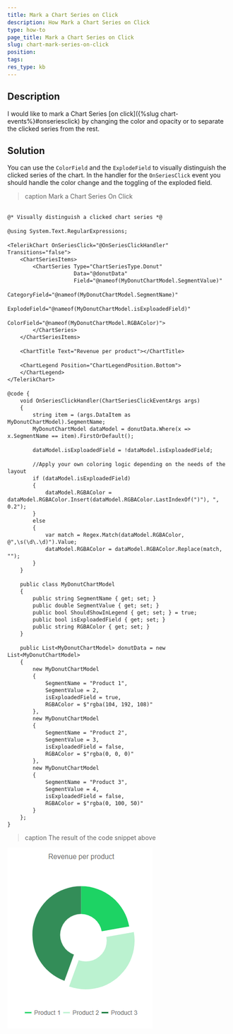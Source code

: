 ```yaml
---
title: Mark a Chart Series on Click
description: How Mark a Chart Series on Click
type: how-to
page_title: Mark a Chart Series on Click
slug: chart-mark-series-on-click
position:
tags:
res_type: kb
---
```



## Description

I would like to mark a Chart Series [on click]({%slug chart-events%}#onseriesclick) by changing the color and opacity or to separate the clicked series from the rest.


## Solution

You can use the `ColorField` and the `ExplodeField` to visually distinguish the clicked series of the chart. In the handler for the `OnSeriesClick` event you should handle the color change and the toggling of the exploded field.

>caption Mark a Chart Series On Click

````CSHTML

@* Visually distinguish a clicked chart series *@

@using System.Text.RegularExpressions;

<TelerikChart OnSeriesClick="@OnSeriesClickHandler" Transitions="false">
    <ChartSeriesItems>
        <ChartSeries Type="ChartSeriesType.Donut"
                     Data="@donutData"
                     Field="@nameof(MyDonutChartModel.SegmentValue)"
                     CategoryField="@nameof(MyDonutChartModel.SegmentName)"
                     ExplodeField="@nameof(MyDonutChartModel.isExploadedField)"
                     ColorField="@nameof(MyDonutChartModel.RGBAColor)">
        </ChartSeries>
    </ChartSeriesItems>

    <ChartTitle Text="Revenue per product"></ChartTitle>

    <ChartLegend Position="ChartLegendPosition.Bottom">
    </ChartLegend>
</TelerikChart>

@code {
    void OnSeriesClickHandler(ChartSeriesClickEventArgs args)
    {
        string item = (args.DataItem as MyDonutChartModel).SegmentName;
        MyDonutChartModel dataModel = donutData.Where(x => x.SegmentName == item).FirstOrDefault();

        dataModel.isExploadedField = !dataModel.isExploadedField;

        //Apply your own coloring logic depending on the needs of the layout
        if (dataModel.isExploadedField)
        {
            dataModel.RGBAColor = dataModel.RGBAColor.Insert(dataModel.RGBAColor.LastIndexOf(")"), ", 0.2");
        }
        else
        {
            var match = Regex.Match(dataModel.RGBAColor, @",\s(\d\.\d)").Value;
            dataModel.RGBAColor = dataModel.RGBAColor.Replace(match, "");
        }
    }

    public class MyDonutChartModel
    {
        public string SegmentName { get; set; }
        public double SegmentValue { get; set; }
        public bool ShouldShowInLegend { get; set; } = true;
        public bool isExploadedField { get; set; }
        public string RGBAColor { get; set; }
    }

    public List<MyDonutChartModel> donutData = new List<MyDonutChartModel>
    {
        new MyDonutChartModel
        {
            SegmentName = "Product 1",
            SegmentValue = 2,
            isExploadedField = true,
            RGBAColor = $"rgba(104, 192, 108)"
        },
        new MyDonutChartModel
        {
            SegmentName = "Product 2",
            SegmentValue = 3,
            isExploadedField = false,
            RGBAColor = $"rgba(0, 0, 0)"
        },
        new MyDonutChartModel
        {
            SegmentName = "Product 3",
            SegmentValue = 4,
            isExploadedField = false,
            RGBAColor = $"rgba(0, 100, 50)"
        }
    };
}
````

>caption The result of the code snippet above

![chart-marked-series](images/chart-marked-series-on-click.png)
